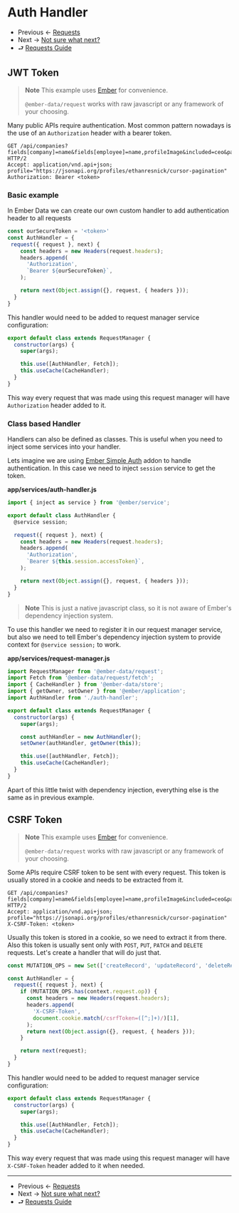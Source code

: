 # Auth Handler

- Previous ← [Requests](./0-basic-usage.md)
- Next → [Not sure what next?](./something.md)
- ⮐ [Requests Guide](../index.md)

## JWT Token 

> **Note**
> This example uses [Ember](https://emberjs.com/) for convenience.
>
> `@ember-data/request` works with raw javascript or any framework of your choosing.

Many public APIs require authentication. Most common pattern nowadays is the use of an `Authorization` header with a bearer token.

```HTTP
GET /api/companies?fields[company]=name&fields[employee]=name,profileImage&included=ceo&page[size]=10 HTTP/2
Accept: application/vnd.api+json; profile="https://jsonapi.org/profiles/ethanresnick/cursor-pagination"
Authorization: Bearer <token>
```

### Basic example

In Ember Data we can create our own custom handler to add authentication header to all requests

```js
const ourSecureToken = '<token>'
const AuthHandler = {
 request({ request }, next) {
    const headers = new Headers(request.headers);
    headers.append(
      'Authorization',
      `Bearer ${ourSecureToken}`,
    );

    return next(Object.assign({}, request, { headers }));
  }
}
```

This handler would need to be added to request manager service configuration:

```js
export default class extends RequestManager {
  constructor(args) {
    super(args);

    this.use([AuthHandler, Fetch]);
    this.useCache(CacheHandler);
  }
}
```

This way every request that was made using this request manager will have `Authorization` header added to it.

### Class based Handler

Handlers can also be defined as classes. This is useful when you need to inject some services into your handler.

Lets imagine we are using [Ember Simple Auth](https://github.com/simplabs/ember-simple-auth) addon to handle authentication. In this case we need to inject `session` service to get the token.

**app/services/auth-handler.js**

```js
import { inject as service } from '@ember/service';

export default class AuthHandler {
  @service session;

  request({ request }, next) {
    const headers = new Headers(request.headers);
    headers.append(
      'Authorization',
      `Bearer ${this.session.accessToken}`,
    );

    return next(Object.assign({}, request, { headers }));
  }
}
```

> **Note**
> This is just a native javascript class, so it is not aware of Ember's dependency injection system.

To use this handler we need to register it in our request manager service, but also we need to tell Ember's dependency injection system to provide context for `@service session;` to work.

**app/services/request-manager.js**

```js
import RequestManager from '@ember-data/request';
import Fetch from '@ember-data/request/fetch';
import { CacheHandler } from '@ember-data/store';
import { getOwner, setOwner } from '@ember/application';
import AuthHandler from './auth-handler';

export default class extends RequestManager {
  constructor(args) {
    super(args);

    const authHandler = new AuthHandler();
    setOwner(authHandler, getOwner(this));

    this.use([authHandler, Fetch]);
    this.useCache(CacheHandler);
  }
}
```

Apart of this little twist with dependency injection, everything else is the same as in previous example.

## CSRF Token

> **Note**
> This example uses [Ember](https://emberjs.com/) for convenience.
>
> `@ember-data/request` works with raw javascript or any framework of your choosing.

Some APIs require CSRF token to be sent with every request. This token is usually stored in a cookie and needs to be extracted from it.

```HTTP
GET /api/companies?fields[company]=name&fields[employee]=name,profileImage&included=ceo&page[size]=10 HTTP/2
Accept: application/vnd.api+json; profile="https://jsonapi.org/profiles/ethanresnick/cursor-pagination"
X-CSRF-Token: <token>
```

Usually this token is stored in a cookie, so we need to extract it from there. Also this token is usually sent only with `POST`, `PUT`, `PATCH` and `DELETE` requests. Let's create a handler that will do just that.

```js
const MUTATION_OPS = new Set(['createRecord', 'updateRecord', 'deleteRecord']);

const AuthHandler = {
  request({ request }, next) {
    if (MUTATION_OPS.has(context.request.op)) {
      const headers = new Headers(request.headers);
      headers.append(
        'X-CSRF-Token',
        document.cookie.match(/csrfToken=([^;]+)/)[1],
      );
      return next(Object.assign({}, request, { headers }));
    }

    return next(request);
  }
}
```

This handler would need to be added to request manager service configuration:

```js
export default class extends RequestManager {
  constructor(args) {
    super(args);

    this.use([AuthHandler, Fetch]);
    this.useCache(CacheHandler);
  }
}
```

This way every request that was made using this request manager will have `X-CSRF-Token` header added to it when needed.


---

- Previous ← [Requests](./0-basic-usage.md)
- Next → [Not sure what next?](./something.md)
- ⮐ [Requests Guide](../index.md)
